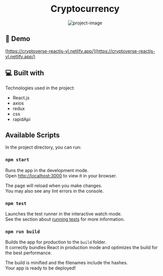 <h1 align="center" id="title">Cryptocurrency</h1>

<p align="center"><img src="https://socialify.git.ci/YuvalLevi5/crypto-currency/image?language=1&amp;name=1&amp;owner=1&amp;theme=Light" alt="project-image"></p>

<h2>🚀 Demo</h2>

[https://cryptoverse-reactjs-yl.netlify.app/](https://cryptoverse-reactjs-yl.netlify.app/)

<h2>💻 Built with</h2>

Technologies used in the project:

*   React.js
*   axios
*   redux
*   css
*   rapidApi

## Available Scripts

In the project directory, you can run:

### `npm start`

Runs the app in the development mode.\
Open [http://localhost:3000](http://localhost:3000) to view it in your browser.

The page will reload when you make changes.\
You may also see any lint errors in the console.

### `npm test`

Launches the test runner in the interactive watch mode.\
See the section about [running tests](https://facebook.github.io/create-react-app/docs/running-tests) for more information.

### `npm run build`

Builds the app for production to the `build` folder.\
It correctly bundles React in production mode and optimizes the build for the best performance.

The build is minified and the filenames include the hashes.\
Your app is ready to be deployed!
